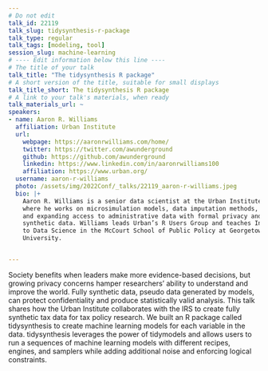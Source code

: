 ```yaml
---
# Do not edit
talk_id: 22119
talk_slug: tidysynthesis-r-package
talk_type: regular
talk_tags: [modeling, tool]
session_slug: machine-learning
# ---- Edit information below this line ----
# The title of your talk
talk_title: "The tidysynthesis R package"
# A short version of the title, suitable for small displays
talk_title_short: The tidysynthesis R package
# A link to your talk's materials, when ready
talk_materials_url: ~
speakers:
- name: Aaron R. Williams
  affiliation: Urban Institute
  url:
    webpage: https://aaronrwilliams.com/home/
    twitter: https://twitter.com/awunderground
    github: https://github.com/awunderground
    linkedin: https://www.linkedin.com/in/aaronrwilliams100
    affiliation: https://www.urban.org/
  username: aaron-r-williams
  photo: /assets/img/2022Conf/_talks/22119_aaron-r-williams.jpeg
  bio: |+
    Aaron R. Williams is a senior data scientist at the Urban Institute
    where he works on microsimulation models, data imputation methods,
    and expanding access to administrative data with formal privacy and
    synthetic data. Williams leads Urban’s R Users Group and teaches Intro
    to Data Science in the McCourt School of Public Policy at Georgetown
    University.


---
```


<!-- ABSTRACT ----
Please write abstract below. You may use simple markdown (links, code style, bold, italics)
-->

Society benefits when leaders make more evidence-based decisions, but growing
privacy concerns hamper researchers’ ability to understand and improve the
world. Fully synthetic data, pseudo data generated by models, can protect
confidentiality and produce statistically valid analysis. This talk shares how
the Urban Institute collaborates with the IRS to create fully synthetic tax data
for tax policy research. We built an R package called tidysynthesis to create
machine learning models for each variable in the data. tidysynthesis leverages
the power of tidymodels and allows users to run a sequences of machine learning
models with different recipes, engines, and samplers while adding additional
noise and enforcing logical constraints.

